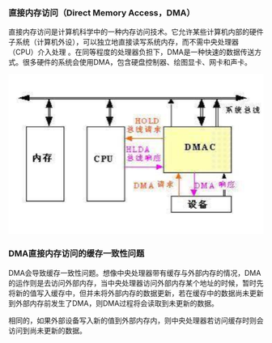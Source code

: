 ### 直接内存访问（Direct Memory Access，DMA）

直接内存访问是计算机科学中的一种内存访问技术。它允许某些计算机内部的硬件子系统（计算机外设），可以独立地直接读写系统内存，而不需中央处理器（CPU）介入处理 。在同等程度的处理器负担下，DMA是一种快速的数据传送方式。很多硬件的系统会使用DMA，包含硬盘控制器、绘图显卡、网卡和声卡。

![](assets/d4071b96b814f4d0c05c3665cdfe474ec38323fb.jpg)



### DMA直接内存访问的缓存一致性问题

DMA会导致缓存一致性问题。想像中央处理器带有缓存与外部内存的情况，DMA的运作则是去访问外部内存，当中央处理器访问外部内存某个地址的时候，暂时先将新的值写入缓存中，但并未将外部内存的数据更新，若在缓存中的数据尚未更新到外部内存前发生了DMA，则DMA过程将会读取到未更新的数据。

相同的，如果外部设备写入新的值到外部内存内，则中央处理器若访问缓存时则会访问到尚未更新的数据。
